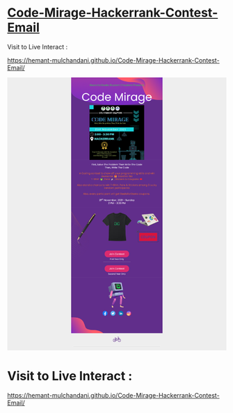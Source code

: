 # [Code-Mirage-Hackerrank-Contest-Email](https://hemant-mulchandani.github.io/Code-Mirage-Hackerrank-Contest-Email/)

  Visit to Live Interact :

  https://hemant-mulchandani.github.io/Code-Mirage-Hackerrank-Contest-Email/

  ![Mail Capture](Media/Code-Mirage-Hackerrank-Contest-Email-Screenshot.png)

# Visit to Live Interact : 

  https://hemant-mulchandani.github.io/Code-Mirage-Hackerrank-Contest-Email/ 

